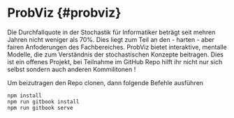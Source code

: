 # ProbViz {#probviz}

Die Durchfallquote in der Stochastik für Informatiker beträgt seit mehren Jahren nicht weniger als 70%. Dies liegt zum Teil an den - harten - aber fairen Anfoderungen des Fachbereiches. ProbViz bietet interaktive, mentalle Modelle, die zum Verständnis der stochastischen Konzepte beitragen. Dies ist ein offenes Projekt, bei Teilnahme im GitHub Repo hilft ihr nicht nur sich selbst sondern auch anderen Kommilitonen !


Um beizutragen den Repo clonen, dann folgende Befehle ausführen

```
npm install 
npm run gitbook install 
npm run gitbook serve
```


